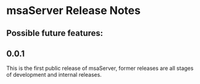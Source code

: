 # msaServer Release Notes
## Possible future features:

## 0.0.1

This is the first public release of msaServer, former releases are all stages of development and internal releases.

